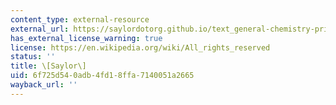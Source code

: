 ```yaml
---
content_type: external-resource
external_url: https://saylordotorg.github.io/text_general-chemistry-principles-patterns-and-applications-v1.0/s28-01-functional-groups-and-classes-.html
has_external_license_warning: true
license: https://en.wikipedia.org/wiki/All_rights_reserved
status: ''
title: \[Saylor\]
uid: 6f725d54-0adb-4fd1-8ffa-7140051a2665
wayback_url: ''
---
```

